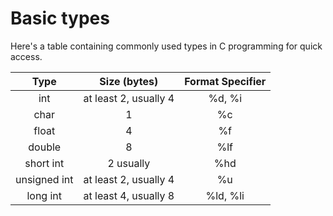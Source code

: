 # Basic types

Here's a table containing commonly used types in C programming for quick access.

|     Type     |      Size (bytes)     | Format Specifier |
|:------------:|:---------------------:|:----------------:|
|      int     | at least 2, usually 4 |      %d, %i      |
|     char     |           1           |        %c        |
|     float    |           4           |        %f        |
|    double    |           8           |        %lf       |
|   short int  |       2 usually       |        %hd       |
| unsigned int | at least 2, usually 4 |        %u        |
|   long int   | at least 4, usually 8 |     %ld, %li     |